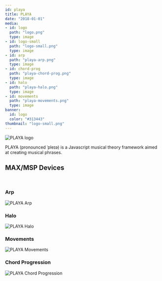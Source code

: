 ```yaml
---
id: playa
title: PLAYA
date: "2018-01-01"
media:
- id: logo
  path: "logo.png"
  type: image
- id: logo-small
  path: "logo-small.png"
  type: image
- id: arp
  path: "playa-arp.png"
  type: image
- id: chord-prog
  path: "playa-chord-prog.png"
  type: image
- id: halo
  path: "playa-halo.png"
  type: image
- id: movements
  path: "playa-movements.png"
  type: image
banner:
  id: logo
  color: "#313443"
thumbnail: "logo-small.png"
---
```


![PLAYA logo](logo-small)
<br />

PLAYA (pronounced ˈpleɪə) is a Javascript musical theory framework aimed at creating musical phrases.


## MAX/MSP Devices
<br />

### Arp

![PLAYA Arp](arp)

### Halo

![PLAYA Halo](halo)

### Movements

![PLAYA Movements](movements)

### Chord Progression

![PLAYA Chord Progression](chord-prog)
